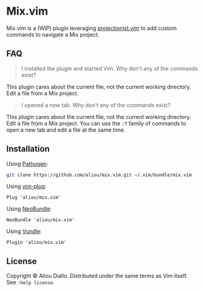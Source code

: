 # Mix.vim

Mix.vim is a (WIP) plugin leveraging [projectionist.vim][] to add custom
commands
to navigate a Mix project.

[projectionist.vim]: https://github.com/tpope/vim-projectionist

## FAQ

> I installed the plugin and started Vim. Why don't any of the commands
> exist?

This plugin cares about the current file, not the current working directory.
Edit a file from a Mix project.

> I opened a new tab. Why don't any of the commands exist?

This plugin cares about the current file, not the current working directory.
Edit a file from a Mix project. You can use the `:T` family of
commands to open a new tab and edit a file at the same time.

## Installation

Using [Pathogen](https://github.com/tpope/vim-pathogen):
 ```bash
git clone https://github.com/aliou/mix.vim.git ~/.vim/bundle/mix.vim
```

Using [vim-plug](https://github.com/junegunn/vim-plug):
```vim
Plug 'aliou/mix.vim'
```

Using [NeoBundle](https://github.com/Shougo/neobundle.vim):
```vim
NeoBundle 'aliou/mix.vim'
```

Using [Vundle](https://github.com/gmarik/vundle):
```vim
Plugin 'aliou/mix.vim'
```

## License
Copyright © Aliou Diallo. Distributed under the same terms as Vim itself. See `:help license`.
